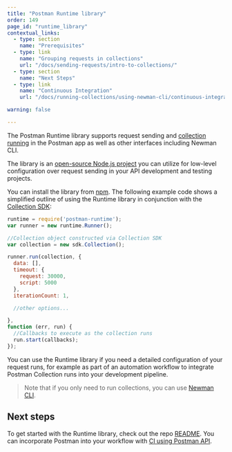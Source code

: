 ```yaml
---
title: "Postman Runtime library"
order: 149
page_id: "runtime_library"
contextual_links:
  - type: section
    name: "Prerequisites"
  - type: link
    name: "Grouping requests in collections"
    url: "/docs/sending-requests/intro-to-collections/"
  - type: section
    name: "Next Steps"
  - type: link
    name: "Continuous Integration"
    url: "/docs/running-collections/using-newman-cli/continuous-integration/"

warning: false

---
```


The Postman Runtime library supports request sending and [collection running](/docs/running-collections/intro-to-collection-runs/) in the Postman app as well as other interfaces including Newman CLI.

The library is an [open-source Node.js project](https://github.com/postmanlabs/postman-runtime/) you can utilize for low-level configuration over request sending in your API development and testing projects.

You can install the library from [npm](https://www.npmjs.com/package/postman-runtime). The following example code shows a simplified outline of using the Runtime library in conjunction with the [Collection SDK](/docs/developer/collection-sdk/):

```js
runtime = require('postman-runtime');
var runner = new runtime.Runner();

//Collection object constructed via Collection SDK
var collection = new sdk.Collection();

runner.run(collection, {
  data: [],
  timeout: {
    request: 30000,
    script: 5000
  },
  iterationCount: 1,

  //other options...

},
function (err, run) {
  //Callbacks to execute as the collection runs
  run.start(callbacks);
});
```

You can use the Runtime library if you need a detailed configuration of your request runs, for example as part of an automation workflow to integrate Postman Collection runs into your development pipeline.

> Note that if you only need to run collections, you can use [Newman CLI](/docs/running-collections/using-newman-cli/command-line-integration-with-newman/).

## Next steps

To get started with the Runtime library, check out the repo [README](https://github.com/postmanlabs/postman-runtime). You can incorporate Postman into your workflow with [CI using Postman API](/docs/running-collections/using-newman-cli/continuous-integration/).
